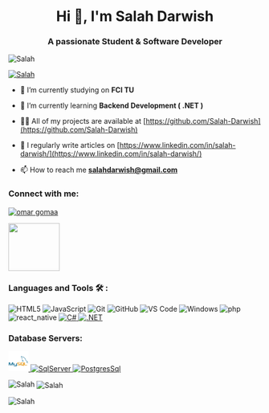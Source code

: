 <h1 align="center">Hi 👋, I'm Salah Darwish</h1>
<h3 align="center">A passionate Student & Software Developer</h3>

<p align="left"> <img src="https://komarev.com/ghpvc/?username=Salah-Darwish&label=Profile%20views&color=0e75b6&style=flat" alt="Salah" /> </p>

<p align="left"> <a href="https://github.com/ryo-ma/github-profile-trophy"><img src="https://github-profile-trophy.vercel.app/?username="Salah-Darwish" alt="Salah" /></a> </p>


- 🔭 I’m currently studying on **FCI TU**

- 🌱 I’m currently learning **Backend Development ( .NET  )**

- 👨‍💻 All of my projects are available at [https://github.com/Salah-Darwish](https://github.com/Salah-Darwish)

- 📝 I regularly write articles on [https://www.linkedin.com/in/salah-darwish/](https://www.linkedin.com/in/salah-darwish/)

- 📫 How to reach me **salahdarwish@gmail.com**

<h3 align="left">Connect with me:</h3>
<p align="left">
<a href="https://www.linkedin.com/in/salah-darwish/" target="blank"><img align="center" src="https://raw.githubusercontent.com/rahuldkjain/github-profile-readme-generator/master/src/images/icons/Social/linked-in-alt.svg" alt="omar gomaa" height="30" width="40" /></a>
</p>

<img align="center" src="https://github.com/Govindv7555/Govindv7555/blob/main/49e76e0596857673c5c80c85b84394c1.gif" width= 45% height=95px>

### Languages and Tools 🛠 : 

![HTML5](https://img.shields.io/badge/-HTML5-%23E44D27?style=flat-square&logo=html5&logoColor=ffffff)
![JavaScript](https://img.shields.io/badge/-JavaScript-black?style=flat-square&logo=javascript)
![Git](https://img.shields.io/badge/-Git-%23F05032?style=flat-square&logo=git&logoColor=%23ffffff)
![GitHub](https://img.shields.io/badge/-GitHub-181717?style=flat-square&logo=github)
![VS Code](http://img.shields.io/badge/-VS%20Code-007ACC?style=flat-square&logo=visual-studio-code&logoColor=ffffff)
![Windows](http://img.shields.io/badge/-Windows-0078D6?style=flat-square&logo=windows&logoColor=ffffff)
![php](https://img.shields.io/badge/-php-black?style=flat-square&logo=php)
![react_native](https://img.shields.io/badge/-react_native-%23F05032?style=flat-square&logo=react_native&logoColor=%23ffffff)
<a href="https://learn.microsoft.com/en-us/dotnet/csharp/tour-of-csharp/" target="_blank" rel="noreferrer"> <img src="https://seeklogo.com/images/C/c-sharp-c-logo-02F17714BA-seeklogo.com.png" alt="C#" width="40" height="40"/> </a> <a href="https://dotnet.microsoft.com/en-us/download/dotnet-framework" target="_blank" rel="noreferrer"> <img src="https://upload.wikimedia.org/wikipedia/commons/thumb/e/ee/.NET_Core_Logo.svg/2048px-.NET_Core_Logo.svg.png" alt=".NET" width="40" height="40"/> </a>
</p>

<h3 align="left">Database Servers:</h3>
<p align="left">
  <a href="https://www.mysql.com/" target="_blank" rel="noreferrer"> <img src="https://raw.githubusercontent.com/devicons/devicon/master/icons/mysql/mysql-original-wordmark.svg" alt="mysql" width="40" height="40"/> </a> <a href="https://www.microsoft.com/en-us/sql-server/" target="_blank" rel="noreferrer"> <img src="https://logowik.com/content/uploads/images/microsoft-sql-server4529.jpg" alt="SqlServer" width="40" height="40"/> </a> <a href="https://www.postgresql.org/" target="_blank" rel="noreferrer"> <img src="https://cdn.icon-icons.com/icons2/2415/PNG/512/postgresql_original_wordmark_logo_icon_146392.png" alt="PostgresSql" width="40" height="40"/> </a> 
</p>

<p><img align="left" src="https://github-readme-stats.vercel.app/api/top-langs?username=Salah-Darwish&show_icons=true&theme=dracula&locale=en&layout=compact" alt="Salah" /></p>

<p>&nbsp;<img align="center" src="https://github-readme-stats.vercel.app/api?username=Salah-Darwish&show_icons=true&locale=en" alt="Salah" /></p>

<p><img align="center" src="https://github-readme-streak-stats.herokuapp.com/?user=Salah-Darwish&" alt="Salah" /></p>
